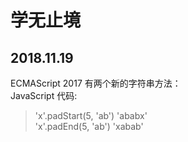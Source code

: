 学无止境
==
2018.11.19
---
ECMAScript 2017 有两个新的字符串方法：<br>
JavaScript 代码:<br>
> 'x'.padStart(5, 'ab')
'ababx'<br>
> 'x'.padEnd(5, 'ab')
'xabab'
